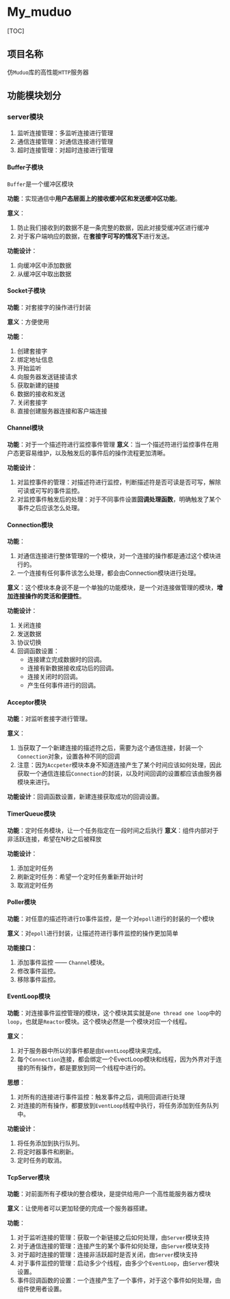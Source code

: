 # My_muduo

[TOC]

## 项目名称

仿`Muduo`库的高性能`HTTP`服务器

## 功能模块划分

### server模块

1. 监听连接管理：多监听连接进行管理
2. 通信连接管理：对通信连接进行管理
3. 超时连接管理：对超时连接进行管理

#### Buffer子模块

`Buffer`是一个缓冲区模块

**功能**：实现通信中**用户态层面上的接收缓冲区和发送缓冲区功能**。

**意义**：
1. 防止我们接收到的数据不是一条完整的数据，因此对接受缓冲区进行缓冲
2. 对于客户端响应的数据，在**套接字可写的情况下**进行发送。

**功能设计**：
1. 向缓冲区中添加数据
2. 从缓冲区中取出数据

#### Socket子模块

**功能**：对套接字的操作进行封装

**意义**：方便使用

**功能**：
1. 创建套接字
2. 绑定地址信息
3. 开始监听
4. 向服务器发送链接请求
5. 获取新建的链接
6. 数据的接收和发送
7. 关闭套接字
8. 直接创建服务器连接和客户端连接

#### Channel模块

**功能**：对于一个描述符进行监控事件管理
**意义**：当一个描述符进行监控事件在用户态更容易维护，以及触发后的事件后的操作流程更加清晰。

**功能设计**：
1. 对监控事件的管理：对描述符进行监控，判断描述符是否可读是否可写，解除可读或可写的事件监控。
2. 对监控事件触发后的处理：对于不同事件设置**回调处理函数**，明确触发了某个事件之后应该怎么处理。

#### Connection模块

**功能**：
1. 对通信连接进行整体管理的一个模块，对一个连接的操作都是通过这个模块进行的。
2. 一个连接有任何事件该怎么处理，都会由Connection模块进行处理。

**意义**：这个模块本身说不是一个单独的功能模块，是一个对连接做管理的模块，**增加连接操作的灵活和便捷性**。

**功能设计**：
1. 关闭连接
2. 发送数据
3. 协议切换
4. 回调函数设置：
    - 连接建立完成数据时的回调。
    - 连接有新数据接收成功后的回调。
    - 连接关闭时的回调。
    - 产生任何事件进行的回调。

#### Acceptor模块

**功能**：对监听套接字进行管理。

**意义**：
1. 当获取了一个新建连接的描述符之后，需要为这个通信连接，封装一个`Connection`对象，设置各种不同的回调
2. 注意：因为`Accpeter`模块本身不知道连接产生了某个时间应该如何处理，因此获取一个通信连接后`Connection`的封装，以及时间回调的设置都应该由服务器模块来进行。

**功能设计**：回调函数设置，新建连接获取成功的回调设置。

#### TimerQueue模块

**功能**：定时任务模块，让一个任务指定在一段时间之后执行
**意义**：组件内部对于非活跃连接，希望在N秒之后被释放

**功能设计**：
1. 添加定时任务
2. 刷新定时任务：希望一个定时任务重新开始计时
3. 取消定时任务


#### Poller模块

**功能**：对任意的描述符进行`IO`事件监控，是一个对`epoll`进行的封装的一个模块

**意义**：对`epoll`进行封装，让描述符进行事件监控的操作更加简单

**功能接口**：
1. 添加事件监控 —— `Channel`模块。
2. 修改事件监控。
3. 移除事件监控。

#### EventLoop模块

**功能**：对连接事件监控管理的模块，这个模块其实就是`one thread one loop`中的`loop`，也就是`Reactor`模块。这个模块必然是一个模块对应一个线程。

**意义**：
1. 对于服务器中所以的事件都是由`EventLoop`模块来完成。
2. 每个`Connection`连接，都会绑定一个EvectLoop模块和线程，因为外界对于连接的所有操作，都是要放到同一个线程中进行的。

**思想**：
1. 对所有的连接进行事件监控：触发事件之后，调用回调进行处理
2. 对连接的所有操作，都要放到`EventLoop`线程中执行，将任务添加到任务队列中。

**功能设计**：
1. 将任务添加到执行队列。
2. 将定时器事件和刷新。
3. 定时任务的取消。

#### TcpServer模块

**功能**：对前面所有子模块的整合模块，是提供给用户一个高性能服务器方模块

**意义**：让使用者可以更加轻便的完成一个服务器搭建。

**功能**：
1. 对于监听连接的管理：获取一个新链接之后如何处理，由`Server`模块支持
2. 对于通信连接的管理：连接产生的某个事件如何处理，由`Server`模块支持
3. 对于超时连接的管理：连接非活跃超时是否关闭，由`Server`模块支持
4. 对于事件监控的管理：启动多少个线程，由多少个`EventLoop`，由`Server`模块设置。
5. 事件回调函数的设置：一个连接产生了一个事件，对于这个事件如何处理，由组件使用者设置。




